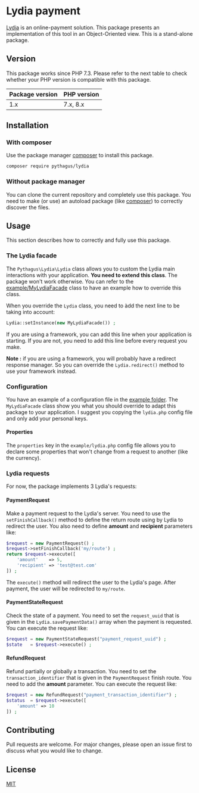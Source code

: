 # Lydia payment
[Lydia](https://lydia-app.com/fr) is an online-payment solution. This package presents an implementation of this tool in 
an Object-Oriented view. This is a stand-alone package.

## Version
This package works since PHP 7.3. Please refer to the next table to check whether your PHP version is compatible with this package.

|Package version|PHP version|
|---------------|-----------|
| 1.x           | 7.x, 8.x  |


## Installation

### With composer
Use the package manager [composer](https://getcomposer.org/) to install this package.

```bash
composer require pythagus/lydia
```

### Without package manager
You can clone the current repository and completely use this package. You need to make (or use) an autoload package 
(like [composer](https://getcomposer.org/)) to correctly discover the files.

## Usage
This section describes how to correctly and fully use this package.

### The Lydia facade
The ```Pythagus\Lydia\Lydia``` class allows you to custom the Lydia main interactions with your application. 
**You need to extend this class**. The package won't work otherwise. You can refer to the [example/MyLydiaFacade](example/MyLydiaFacade) 
class to have an example how to override this class.

When you override the ```Lydia``` class, you need to àdd the next line to be taking into account:
```php 
Lydia::setInstance(new MyLydiaFacade()) ;
```
If you are using a framework, you can add this line when your application is starting. If you are not, you need to add this 
line before every request you make.

**Note :** if you are using a framework, you will probably have a redirect response manager. So you can override the ```Lydia.redirect()``` 
method to use your framework instead.

### Configuration
You have an example of a configuration file in the [example folder](example). The ```MyLydiaFacade``` class show you what you should 
override to adapt this package to your application. I suggest you copying the ```lydia.php``` config file and only add your personal keys.

#### Properties
The ```properties``` key in the ```example/lydia.php``` config file allows you to declare some properties that won't change from a 
request to another (like the currency).

### Lydia requests
For now, the package implements 3 Lydia's requests:

#### PaymentRequest
Make a payment request to the Lydia's server. You need to use the ```setFinishCallback()``` method to define the return route using by 
Lydia to redirect the user. You also need to define **amount** and **recipient** parameters like:
```php
$request = new PaymentRequest() ;
$request->setFinishCallback('my/route') ;
return $request->execute([
	'amount'    => 5,
	'recipient' => 'test@test.com'
]) ;
```

The ```execute()``` method will redirect the user to the Lydia's page. After payment, the user will be redirected to ```my/route```.

#### PaymentStateRequest
Check the state of a payment. You need to set the ```request_uuid``` that is given in the ```Lydia.savePaymentData()``` array when the payment is requested.
You can execute the request like:
```php
$request = new PaymentStateRequest("payment_request_uuid") ;
$state   = $request->execute() ;
```

#### RefundRequest
Refund partially or globally a transaction. You need to set the ```transaction_identifier``` that is given in the ```PaymentRequest``` finish route.
You need to add the **amount** parameter.
You can execute the request like:
```php
$request = new RefundRequest("payment_transaction_identifier") ;
$status  = $request->execute([
	'amount' => 10
]) ;
```

## Contributing
Pull requests are welcome. For major changes, please open an issue first to discuss what you would like to change.

## License
[MIT](LICENSE)